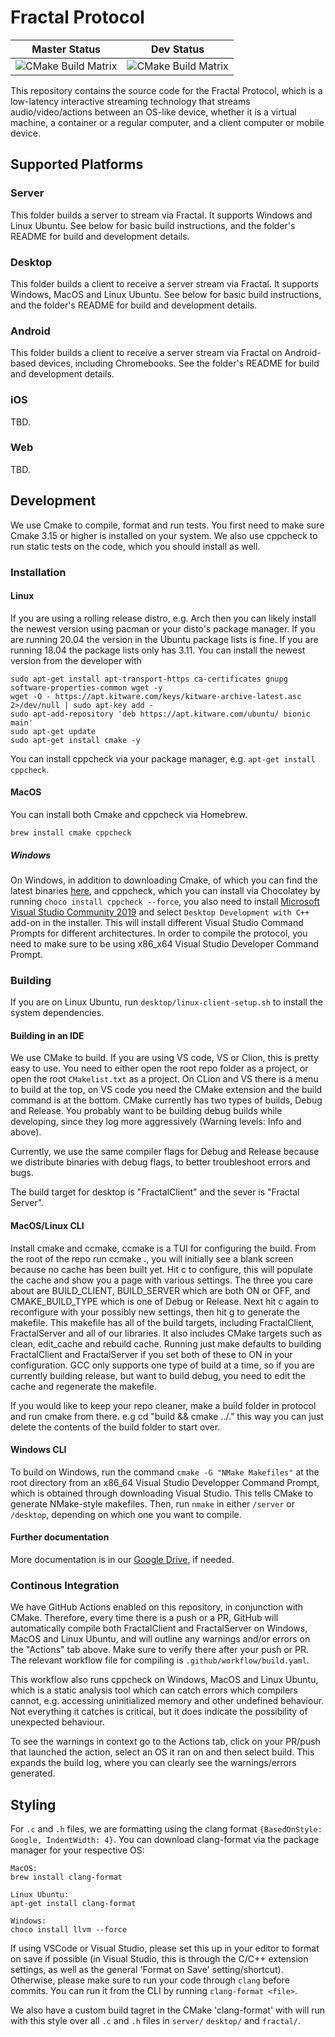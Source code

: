 # Fractal Protocol

|Master Status|Dev Status|
|:--:|:--:|
|![CMake Build Matrix](https://github.com/fractalcomputers/protocol/workflows/CMake%20Build%20Matrix/badge.svg?branch=master)|![CMake Build Matrix](https://github.com/fractalcomputers/protocol/workflows/CMake%20Build%20Matrix/badge.svg?branch=dev)|

This repository contains the source code for the Fractal Protocol, which is a low-latency interactive streaming technology that streams audio/video/actions between an OS-like device, whether it is a virtual machine, a container or a regular computer, and a client computer or mobile device.

## Supported Platforms

### Server

This folder builds a server to stream via Fractal. It supports Windows and Linux Ubuntu. See below for basic build instructions, and the folder's README for build and development details.

### Desktop

This folder builds a client to receive a server stream via Fractal. It supports Windows, MacOS and Linux Ubuntu. See below for basic build instructions, and the folder's README for build and development details.

### Android

This folder builds a client to receive a server stream via Fractal on Android-based devices, including Chromebooks. See the folder's README for build and development details.

### iOS

TBD.

### Web

TBD.

## Development

We use Cmake to compile, format and run tests. You first need to make sure Cmake 3.15 or higher is installed on your system. We also use cppcheck to run static tests on the code, which you should install as well.

### Installation

#### Linux

If you are using a rolling release distro, e.g. Arch then you can likely install the newest version using pacman or your 
disto's package manager. 
If you are running 20.04 the version in the Ubuntu package lists is fine. 
If you are running 18.04 the package lists only has 3.11.  You can install the newest version from the developer with 
```
sudo apt-get install apt-transport-https ca-certificates gnupg software-properties-common wget -y
wget -O - https://apt.kitware.com/keys/kitware-archive-latest.asc 2>/dev/null | sudo apt-key add -
sudo apt-add-repository 'deb https://apt.kitware.com/ubuntu/ bionic main'
sudo apt-get update
sudo apt-get install cmake -y
```

You can install cppcheck via your package manager, e.g. `apt-get install cppcheck`.

#### MacOS

You can install both Cmake and cppcheck via Homebrew.
```
brew install cmake cppcheck
```

##### Windows

On Windows, in addition to downloading Cmake, of which you can find the latest binaries [here](https://cmake.org/download/), and cppcheck, which you can install via Chocolatey by running `choco install cppcheck --force`, you also need to install [Microsoft Visual Studio Community 2019](https://visualstudio.microsoft.com/downloads/) and select `Desktop Development with C++` add-on in the installer. This will install different Visual Studio Command Prompts for different architectures. In order to compile the protocol, you need to make sure to be using x86_x64 Visual Studio Developer Command Prompt.

### Building

If you are on Linux Ubuntu, run `desktop/linux-client-setup.sh` to install the system dependencies.

#### Building in an IDE

We use CMake to build. If you are using VS code, VS or Clion, this is pretty easy to use. You need to either open the root repo folder as a project, or open the root `CMakelist.txt` as a project. On CLion and VS there is a menu to build at the top, on VS code you need the CMake extension and the build command is at the bottom. CMake currently has two types of builds, Debug and Release. You probably want to be building debug builds while developing, since they log more aggressively (Warning levels: Info and above). 

Currently, we use the same compiler flags for Debug and Release because we 
distribute binaries with debug flags, to better troubleshoot errors and bugs. 

The build target for desktop is "FractalClient" and the sever is "Fractal Server".

#### MacOS/Linux CLI





Install cmake and ccmake, ccmake is a TUI for configuring the build. 
From the root of the repo run ccmake ., you will initially see a blank screen because no cache has been built yet.
Hit c to configure, this will populate the cache and show you a page with various settings. The three you care about 
are BUILD_CLIENT, BUILD_SERVER which are both ON or OFF, and CMAKE_BUILD_TYPE which is one of Debug or Release.
Next hit c again to reconfigure with your possibly new settings, then hit g to generate the makefile. This makefile has all of the build targets,
including FractalClient, FractalServer and all of our libraries. It also includes CMake targets such as clean, edit_cache and rebuild cache.
Running just make defaults to building FractalClient and FractalServer if you set both of these to ON in your configuration.
GCC only supports one type of build at a time, so if you are currently building release, but want to build debug, you need to edit the cache and regenerate the makefile.  

If you would like to keep your repo cleaner, make a build folder in protocol and run cmake from there. e.g cd "build && 
cmake ../." this way you can just delete the contents of the build folder to start over. 







#### Windows CLI

To build on Windows, run the command `cmake -G "NMake Makefiles"` at the root directory from an x86_64 Visual Studio Developper Command Prompt, which is obtained through downloading Visual Studio. This tells CMake to generate 
NMake-style makefiles. Then, run `nmake` in either `/server` or `/desktop`, depending on which one you want to compile.

#### Further documentation

More documentation is in our [Google Drive](https://docs.google.com/document/d/1T9Lc3HVoqhqSjdUbiaFaQU71oV1VH25iFGDNvAYjtOs/edit?usp=sharing), if needed.

### Continous Integration
 
We have GitHub Actions enabled on this repository, in conjunction with CMake. Therefore, every time there is a push or a PR, GitHub will automatically compile both FractalClient and FractalServer on Windows, MacOS and Linux Ubuntu, and will outline any warnings and/or errors on the "Actions" tab above. Make sure to verify there after your push or PR. The relevant workflow file for compiling is `.github/workflow/build.yaml`.

This workflow also runs cppcheck on Windows, MacOS and Linux Ubuntu, which is a static analysis tool which can catch errors which compilers cannot, e.g. accessing uninitialized memory and other undefined behaviour. Not everything it catches is critical, but it does indicate the possibility of unexpected behaviour.

To see the warnings in context go to the Actions tab, click on your PR/push that launched the action, select an OS it ran on and then select build. This expands the build log, where you can clearly see the warnings/errors generated. 

## Styling

For `.c` and `.h` files, we are formatting using the clang format `{BasedOnStyle: Google, IndentWidth: 4}`. You can download clang-format via the package manager for your respective OS:

```
MacOS:
brew install clang-format

Linux Ubuntu:
apt-get install clang-format

Windows:
choco install llvm --force
```

If using VSCode or Visual Studio, please set this up in your editor to format on save if possible (in Visual Studio, this is through the C/C++ extension settings, as well as the general 'Format on Save' setting/shortcut). Otherwise, please make sure to run your code through `clang` before commits. You can run it from the CLI by running `clang-format <file>`.

We also have a custom build tagret in the CMake 'clang-format' with will run with this style over all `.c` and `.h` files in `server/` `desktop/` and `fractal/`.
